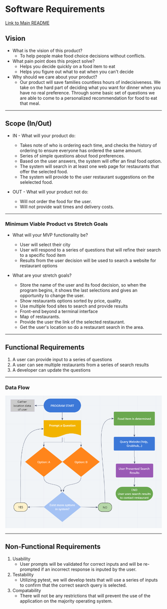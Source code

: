 # Software Requirements
[Link to Main README](README.md)

## Vision
* What is the vision of this product?  
    - To help people make food choice decisions without conflicts.  
* What pain point does this project solve?  
    - Helps you decide quickly on a food item to eat
    - Helps you figure out what to eat when you can't decide
* Why should we care about your product?  
    - Our product will save families countless hours of indecisiveness. We take on the hard part of deciding what you want for dinner when you have no real preference. Through some basic set of questions we are able to come to a personalized recommendation for food to eat that meal.
    
---

## Scope (In/Out)  
* IN - What will your product do:  
    - Takes note of who is ordering each time, and checks the history of ordering to ensure everyone has ordered the same amount.  
    - Series of simple questions about food preferences.
    - Based on the user answers, the system will offer an final food option.  
    - The system will search in at least one web page for restaurants that offer the selected food.
    - The system will provide to the user restaurant suggestions on the selelected food.

* OUT - What will your product not do:  
    - Will not order the food for the user.
    - Will not provide wait times and delivery costs.

---

### Minimum Viable Product vs Stretch Goals 
* What will your MVP functionality be?
    - User will select their city
    - User will respond to a series of questions that will refine their search to a specific food item
    - Results from the user decision will be used to search a website for restaurant options

* What are your stretch goals?  
    - Store the name of the user and its food decision, so when the program begins, it shows the last selections and gives an opportunity to change the user.
    - Show restaurants options sorted by price, quality.
    - Use multiple food sites to search and provide results
    - Front-end beyond a terminal interface
    - Map of restaurants.
    - Provide the user the link of the selected restaurant.
    - Get the user's location so do a restaurant search in the area.

---

## Functional Requirements  
1. A user can provide input to a series of questions  
2. A user can see multiple restaurants from a series of search results
3. A developer can update the questions

---

### Data Flow  
![Data Flow](assets/data-flow.png)

---

## Non-Functional Requirements  
1. Usability
    - User prompts will be validated for correct inputs and will be re-prompted if an incorrect response is inputed by the user.
2. Testability
    - Utilizing pytest, we will develop tests that will use a series of inputs to confirm that the correct search query is selected.
3. Compatability
    - There will not be any restrictions that will prevent the use of the application on the majority operating system.
